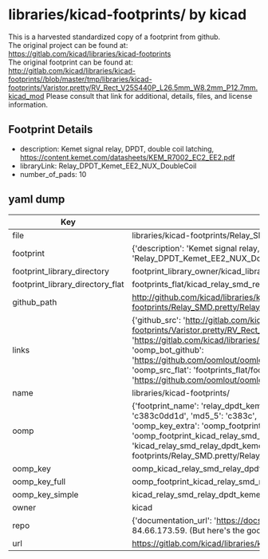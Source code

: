 # libraries/kicad-footprints/ by kicad  
This is a harvested standardized copy of a footprint from github.  
The original project can be found at:  
https://gitlab.com/kicad/libraries/kicad-footprints  
The original footprint can be found at:
http://gitlab.com/kicad/libraries/kicad-footprints//blob/master/tmp/libraries/kicad-footprints/Varistor.pretty/RV_Rect_V25S440P_L26.5mm_W8.2mm_P12.7mm.kicad_mod
Please consult that link for additional, details, files, and license information.  
## Footprint Details
* description: Kemet signal relay, DPDT, double coil latching, https://content.kemet.com/datasheets/KEM_R7002_EC2_EE2.pdf  
* libraryLink: Relay_DPDT_Kemet_EE2_NUX_DoubleCoil  
* number_of_pads: 10  
## yaml dump  
| Key | Value |  
| --- | --- |  
| file | libraries/kicad-footprints/Relay_SMD.pretty/Relay_DPDT_Kemet_EE2_NUX_DoubleCoil.kicad_mod |  
| footprint | {'description': 'Kemet signal relay, DPDT, double coil latching, https://content.kemet.com/datasheets/KEM_R7002_EC2_EE2.pdf', 'libraryLink': 'Relay_DPDT_Kemet_EE2_NUX_DoubleCoil', 'number_of_pads': 10} |  
| footprint_library_directory | footprint_library_owner/kicad_libraries/kicad-footprints/ |  
| footprint_library_directory_flat | footprints_flat/kicad_relay_smd_relay_dpdt_kemet_ee2_nux_doublecoil/working |  
| github_path | http://github.com/kicad/libraries/kicad-footprints//blob/master/tmp/libraries/kicad-footprints/Relay_SMD.pretty/Relay_DPDT_Kemet_EE2_NUX_DoubleCoil.kicad_mod |  
| links | {'github_src': 'http://gitlab.com/kicad/libraries/kicad-footprints//blob/master/tmp/libraries/kicad-footprints/Varistor.pretty/RV_Rect_V25S440P_L26.5mm_W8.2mm_P12.7mm.kicad_mod', 'github_src_repo': 'https://gitlab.com/kicad/libraries/kicad-footprints', 'oomp_bot': 'footprints/kicad_relay_smd_relay_dpdt_kemet_ee2_nux_doublecoil/working', 'oomp_bot_github': 'https://github.com/oomlout/oomlout_oomp_footprint_bot/tree/main/footprints/kicad_relay_smd_relay_dpdt_kemet_ee2_nux_doublecoil/working', 'oomp_src_flat': 'footprints_flat/footprints_flat/kicad_relay_smd_relay_dpdt_kemet_ee2_nux_doublecoil/working', 'oomp_src_flat_github': 'https://github.com/oomlout/oomlout_oomp_footprint_src/tree/main/footprints_flat/kicad_relay_smd_relay_dpdt_kemet_ee2_nux_doublecoil/working'} |  
| name | libraries/kicad-footprints/ |  
| oomp | {'footprint_name': 'relay_dpdt_kemet_ee2_nux_doublecoil', 'library_name': 'relay_smd', 'md5': 'c383c0dd1de93e0bdb576287f43d8667', 'md5_10': 'c383c0dd1d', 'md5_5': 'c383c', 'md5_6': 'c383c0', 'oomp_key': 'oomp_kicad_relay_smd_relay_dpdt_kemet_ee2_nux_doublecoil', 'oomp_key_extra': 'oomp_footprint_kicad_relay_smd_relay_dpdt_kemet_ee2_nux_doublecoil', 'oomp_key_full': 'oomp_footprint_kicad_relay_smd_relay_dpdt_kemet_ee2_nux_doublecoil_c383c0', 'oomp_key_simple': 'kicad_relay_smd_relay_dpdt_kemet_ee2_nux_doublecoil', 'original_filename': 'libraries/kicad-footprints/Relay_SMD.pretty/Relay_DPDT_Kemet_EE2_NUX_DoubleCoil.kicad_mod', 'owner_name': 'kicad'} |  
| oomp_key | oomp_kicad_relay_smd_relay_dpdt_kemet_ee2_nux_doublecoil |  
| oomp_key_full | oomp_footprint_kicad_relay_smd_relay_dpdt_kemet_ee2_nux_doublecoil |  
| oomp_key_simple | kicad_relay_smd_relay_dpdt_kemet_ee2_nux_doublecoil |  
| owner | kicad |  
| repo | {'documentation_url': 'https://docs.github.com/rest/overview/resources-in-the-rest-api#rate-limiting', 'message': "API rate limit exceeded for 84.66.173.59. (But here's the good news: Authenticated requests get a higher rate limit. Check out the documentation for more details.)"} |  
| url | https://gitlab.com/kicad/libraries/kicad-footprints |  

